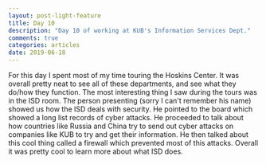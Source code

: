 ```yaml
---
layout: post-light-feature
title: Day 10
description: "Day 10 of working at KUB's Information Services Dept."
comments: true
categories: articles
date: 2019-06-18
---
```


For this day I spent most of my time touring the Hoskins Center. It was overall pretty neat to see all of these departments, and see what they do/how they function. The most interesting thing I saw during the tours was in the ISD room. The person presenting (sorry I can't remember his name) showed us how the ISD deals with security. He pointed to the board which showed a long list records of cyber attacks. He proceeded to talk about how countries like Russia and China try to send out cyber attacks on companies like KUB to try and get their information. He then talked about this cool thing called a firewall which prevented most of this attacks. Overall it was pretty cool to learn more about what ISD does.  